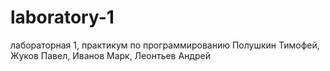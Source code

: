 # laboratory-1
лабораторная 1, практикум по программированию
Полушкин Тимофей, Жуков Павел, Иванов Марк, Леонтьев Андрей
